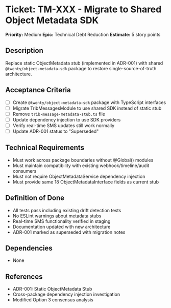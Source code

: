 # Ticket: TM-XXX - Migrate to Shared Object Metadata SDK

**Priority:** Medium
**Epic:** Technical Debt Reduction
**Estimate:** 5 story points

## Description

Replace static ObjectMetadata stub (implemented in ADR-001) with shared `@twenty/object-metadata-sdk` package to restore single-source-of-truth
architecture.

## Acceptance Criteria

- [ ] Create `@twenty/object-metadata-sdk` package with TypeScript interfaces
- [ ] Migrate TribMessagesModule to use shared SDK instead of static stub
- [ ] Remove `trib-message-metadata-stub.ts` file
- [ ] Update dependency injection to use SDK providers
- [ ] Verify real-time SMS updates still work normally
- [ ] Update ADR-001 status to "Superseded"

## Technical Requirements

- Must work across package boundaries without @Global() modules
- Must maintain compatibility with existing webhook/timeline/audit consumers
- Must not require ObjectMetadataService dependency injection
- Must provide same 18 ObjectMetadataInterface fields as current stub

## Definition of Done

- All tests pass including existing drift detection tests
- No ESLint warnings about metadata stubs
- Real-time SMS functionality verified in staging
- Documentation updated with new architecture
- ADR-001 marked as superseded with migration notes

## Dependencies

- None

## References

- ADR-001: Static ObjectMetadata Stub
- Cross-package dependency injection investigation
- Modified Option 3 consensus analysis